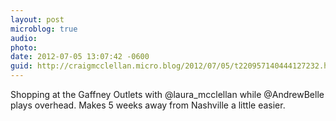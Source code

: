 ```yaml
---
layout: post
microblog: true
audio: 
photo: 
date: 2012-07-05 13:07:42 -0600
guid: http://craigmcclellan.micro.blog/2012/07/05/t220957140444127232.html
---
```

Shopping at the Gaffney Outlets with @laura_mcclellan while @AndrewBelle plays overhead. Makes 5 weeks away from Nashville a little easier.
